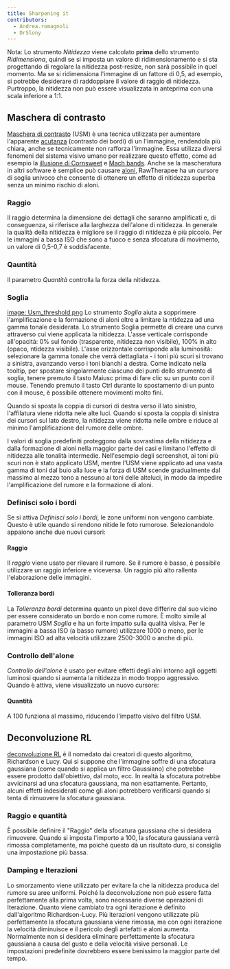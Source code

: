 ```yaml
---
title: Sharpening it
contributors:
  - Andrea.romagnoli
  - DrSlony
---
```


Nota: Lo strumento *Nitidezza* viene calcolato **prima** dello strumento
*Ridimensiona*, quindi se si imposta un valore di ridimensionamento e si
sta progettando di regolare la nitidezza post-resize, non sarà possibile
in quel momento. Ma se si ridimensiona l'immagine di un fattore di 0,5,
ad esempio, si potrebbe desiderare di raddoppiare il valore di raggio di
nitidezza. Purtroppo, la nitidezza non può essere visualizzata in
anteprima con una scala inferiore a 1:1.

## Maschera di contrasto

[Maschera di contrasto](https://en.wikipedia.org/wiki/Unsharp_mask)
(USM) è una tecnica utilizzata per aumentare l'apparente
[acutanza](https://en.wikipedia.org/wiki/Autility) (contrasto dei bordi)
di un l'immagine, rendendola più chiara, anche se tecnicamente non
rafforza l'immagine. Essa utilizza diversi fenomeni del sistema visivo
umano per realizzare questo effetto, come ad esempio la [illusione di
Cornsweet](https://en.wikipedia.org/wiki/Cornsweet_illusion) e [Mach
bands](https://en.wikipedia.org/wiki/Mach_bands). Anche se la
mascheratura in altri software è semplice può causare
[aloni](https://en.wikipedia.org/wiki/Haloing), RawTherapee ha un
cursore di soglia univoco che consente di ottenere un effetto di
nitidezza superba senza un minimo rischio di aloni.

### Raggio

Il raggio determina la dimensione dei dettagli che saranno amplificati
e, di conseguenza, si riferisce alla larghezza dell'alone di nitidezza.
In generale la qualità della nitidezza è migliore se il raggio di
nitidezza è più piccolo. Per le immagini a bassa ISO che sono a fuoco e
senza sfocatura di movimento, un valore di 0,5-0,7 è soddisfacente.

### Qauntità

Il parametro *Quantità* controlla la forza della nitidezza.

### Soglia

[image: Usm_threshold.png](image:_Usm_threshold.png.md) Lo
strumento *Soglia* aiuta a sopprimere l'amplificazione e la formazione
di aloni oltre a limitare la ntidezza ad una gamma tonale desiderata. Lo
strumento Soglia permette di creare una curva attraverso cui viene
applicata la nitidezza. L'asse verticale corrisponde all'opacità: 0% sul
fondo (trasparente, nitidezza non visibile), 100% in alto (opaco,
ntidezza visibile). L'asse orizzontale corrisponde alla luminosità:
selezionare la gamma tonale che verrà dettagliata - i toni più scuri si
trovano a sinistra, avanzando verso i toni bianchi a destra. Come
indicato nella tooltip, per spostare singolarmente ciascuno dei punti
dello strumento di soglia, tenere premuto il tasto Maiusc prima di fare
clic su un punto con il mouse. Tenendo premuto il tasto Ctrl durante lo
spostamento di un punto con il mouse, è possibile ottenere movimenti
molto fini.

Quando si sposta la coppia di cursori di destra verso il lato sinistro,
l'affilatura viene ridotta nele alte luci. Quando si sposta la coppia di
sinistra dei cursori sul lato destro, la nitidezza viene ridotta nelle
ombre e riduce al minimo l'amplificazione del rumore delle ombre.

I valori di soglia predefiniti proteggono dalla sovrastima della
nitidezza e dalla formazione di aloni nella maggior parte dei casi e
limitano l'effetto di nitidezza alle tonalità intermedie. Nell'esempio
degli screenshot, ai toni più scuri non è stato applicato USM, mentre
l'USM viene applicato ad una vasta gamma di toni dal buio alla luce e la
forza di USM scende gradualmente dal massimo al mezzo tono a nessuno ai
toni delle alteluci, in modo da impedire l'amplificazione del rumore e
la formazione di aloni.

### Definisci solo i bordi

Se si attiva *Definisci solo i bordi*, le zone uniformi non vengono
cambiate. Questo è utile quando si rendono nitide le foto rumorose.
Selezionandolo appaiono anche due nuovi cursori:

#### Raggio

Il *raggio* viene usato per rilevare il rumore. Se il rumore è basso, è
possibile utilizzare un raggio inferiore e viceversa. Un raggio più alto
rallenta l'elaborazione delle immagini.

#### Tolleranza bordi

La *Tolleranza bordi* determina quanto un pixel deve differire dal suo
vicino per essere considerato un bordo e non come rumore. È molto simile
al parametro USM *Soglia* e ha un forte impatto sulla qualità visiva.
Per le immagini a bassa ISO (a basso rumore) utilizzare 1000 o meno, per
le immagini ISO ad alta velocità utilizzare 2500-3000 o anche di più.

### Controllo dell'alone

*Controllo dell'alone* è usato per evitare effetti degli alni intorno
agli oggetti luminosi quando si aumenta la nitidezza in modo troppo
aggressivo. Quando è attiva, viene visualizzato un nuovo cursore:

#### Quantità

A 100 funziona al massimo, riducendo l'impatto visivo del filtro USM.

## Deconvoluzione RL

[deconvoluzione
RL](https://en.wikipedia.org/wiki/Richardson%E2%80%93Lucy_deconvolution)
è il nomedato dai creatori di questo algoritmo, Richardson e Lucy. Qui
si suppone che l'immagine soffre di una sfocatura gaussiana (come quando
si applica un filtro Gaussiano) che potrebbe essere prodotto
dall'obiettivo, dal moto, ecc. In realtà la sfocatura potrebbe
avvicinarsi ad una sfocatura gaussiana, ma non esattamente. Pertanto,
alcuni effetti indesiderati come gli aloni potrebbero verificarsi quando
si tenta di rimuovere la sfocatura gaussiana.

### Raggio e quantità

È possibile definire il "Raggio" della sfocatura gaussiana che si
desidera rimuovere. Quando si imposta l'importo a 100, la sfocatura
gaussiana verrà rimossa completamente, ma poiché questo dà un risultato
duro, si consiglia una impostazione più bassa.

### Damping e Iterazioni

Lo smorzamento viene utilizzato per evitare la che la nitidezza produca
del rumore su aree uniformi. Poiché la deconvoluzione non può essere
fatta perfettamente alla prima volta, sono necessarie diverse operazioni
di Iterazione. Quanto viene cambiato tra ogni iterazione è definito
dall'algoritmo Richardson-Lucy. Più iterazioni vengono utilizzate più
perfettamente la sfocatura gaussiana viene rimossa, ma con ogni
iterazione la velocità diminuisce e il pericolo degli artefatti e aloni
aumenta. Normalmente non si desidera eliminare perfettamente la
sfocatura gaussiana a causa del gusto e della velocità visive personali.
Le impostazioni predefinite dovrebbero essere benissimo la maggior parte
del tempo.
